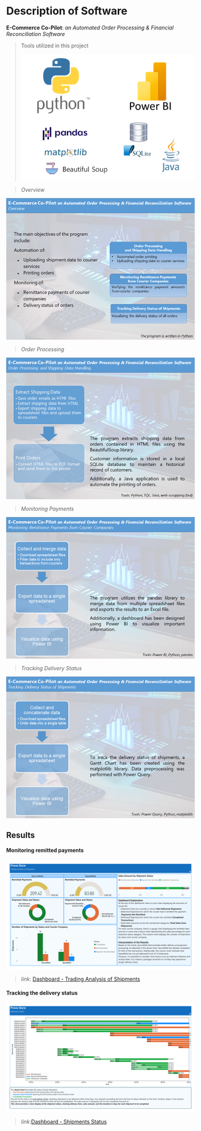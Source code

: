 # Description of Software

 **E-Commerce Co-Pilot**: *an Automated Order Processing & Financial Reconciliation Software*

> Tools utilized in this project
>
> <img src="./img/tools.png">





> *Overview*

![Overview](./img/Slide1.PNG)



> *Order Processing*

![](./img/Slide2.PNG)



> *Monitoring Payments*

![](./img/Slide3.PNG)



> *Tracking Delivery Status*

![](./img/Slide4.PNG)



## Results

#### Monitoring remitted payments 

![](./Dashboard%20-%20Trading%20Analysis%20of%20Shipments.png)

> *link*: [Dashboard - Trading Analysis of Shipments](./Dashboard%20-%20Trading%20Analysis%20of%20Shipments.png)



#### Tracking the delivery status

![](./Dashboard%20-%20Shipments%20Status.png)

> *link:*[Dashboard - Shipments Status](./Dashboard%20-%20Shipments%20Status.png)

